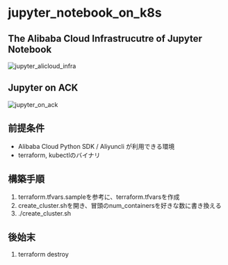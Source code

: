 # jupyter_notebook_on_k8s

## The Alibaba Cloud Infrastrucutre of Jupyter Notebook
![jupyter_alicloud_infra](imgs/jupyter_alicloud_infra.jpg)

## Jupyter on ACK
![jupyter_on_ack](imgs/jupyter_on_k8s.jpg)

## 前提条件
- Alibaba Cloud Python SDK / Aliyuncli が利用できる環境
- terraform, kubectlのバイナリ 

## 構築手順
1. terraform.tfvars.sampleを参考に、terraform.tfvarsを作成
2. create_cluster.shを開き、冒頭のnum_containersを好きな数に書き換える
3. ./create_cluster.sh

## 後始末
1. terraform destroy